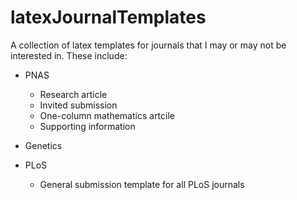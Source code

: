 # latexJournalTemplates
A collection of latex templates for journals that I may or may not be interested in.
These include:

* PNAS
	+ Research article
	+ Invited submission
	+ One-column mathematics artcile
	+ Supporting information

* Genetics

* PLoS
	+ General submission template for all PLoS journals
